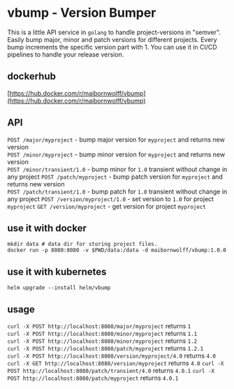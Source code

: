 # vbump - Version Bumper

This is a little API service in `golang` to handle project-versions in "semver". Easily bump major, minor and patch versions for different projects. Every bump increments the specific version part with 1. You can use it in CI/CD pipelines to handle your release version. 

## dockerhub
[https://hub.docker.com/r/maibornwolff/vbump](https://hub.docker.com/r/maibornwolff/vbump)

## API
`POST /major/myproject` - bump major version for `myproject` and returns new version  
`POST /minor/myproject` - bump minor version for `myproject` and returns new version  
`POST /minor/transient/1.0` - bump minor for `1.0` transient without change in any project
`POST /patch/myproject` - bump patch version for `myproject` and returns new version  
`POST /patch/transient/1.0` - bump patch for `1.0` transient without change in any project
`POST /version/myproject/1.0` - set version to `1.0` for project `myproject`
`GET /version/myproject` - get version for project `myproject`  

## use it with docker
```
mkdir data # data dir for storing project files.
docker run -p 8080:8080 -v $PWD/data:/data -d maibornwolff/vbump:1.0.0
```

## use it with kubernetes
```
helm upgrade --install helm/vbump
```

## usage
`curl -X POST http://localhost:8080/major/myproject` returns `1`  
`curl -X POST http://localhost:8080/minor/myproject` returns `1.1`  
`curl -X POST http://localhost:8080/minor/myproject` returns `1.2`  
`curl -X POST http://localhost:8080/patch/myproject` returns `1.2.1`  
`curl -X POST http://localhost:8080/version/myproject/4.0` returns `4.0`  
`curl -X GET http://localhost:8080/version/myproject` returns `4.0`
`curl -X POST http://localhost:8080/patch/transient/4.0` returns `4.0.1`
`curl -X POST http://localhost:8080/patch/myproject` returns `4.0.1`

